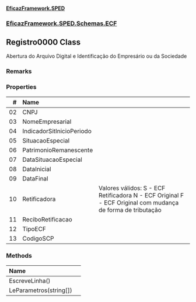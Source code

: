 #### [EficazFramework.SPED](EficazFrameworkSPED.md 'EficazFramework SPED')
### [EficazFramework.SPED.Schemas.ECF](EficazFramework.SPED.Schemas.ECF.md 'EficazFramework.SPED.Schemas.ECF')

## Registro0000 Class

Abertura do Arquivo Digital e Identificação do Empresário ou da Sociedade

### Remarks
### Properties

| # | Name | |
| ---: | :--- | :--- |
| 02 | CNPJ |  |
| 03 | NomeEmpresarial |  |
| 04 | IndicadorSitInicioPeriodo |  |
| 05 | SituacaoEspecial |  |
| 06 | PatrimonioRemanescente |  |
| 07 | DataSituacaoEspecial |  |
| 08 | DataInicial |  |
| 09 | DataFinal |  |
| 10 | Retificadora | Valores válidos:            S - ECF Retificadora            N - ECF Original            F - ECF Original com mudança de forma de tributação |
| 11 | ReciboRetificacao |  |
| 12 | TipoECF |  |
| 13 | CodigoSCP |  |
### Methods

| Name | |
| :--- | :--- |
| EscreveLinha() |  |
| LeParametros(string[]) |  |
